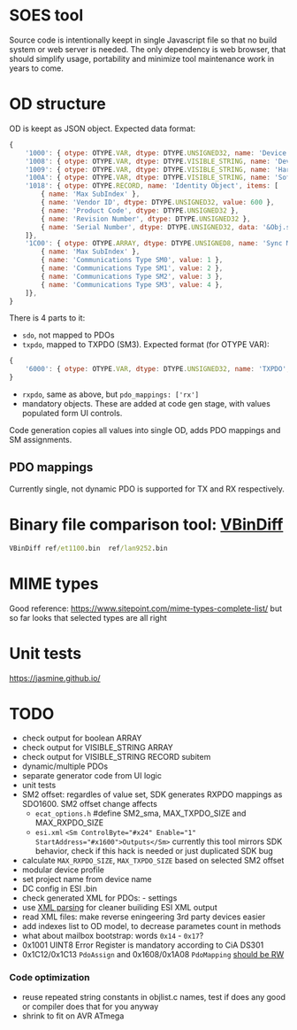 # SOES tool

Source code is intentionally keept in single Javascript file so that no build system or web server is needed.
The only dependency is web browser, that should simplify usage, portability and minimize tool maintenance work in years to come.

# OD structure

OD is keept as JSON object. Expected data format:

```js
{
    '1000': { otype: OTYPE.VAR, dtype: DTYPE.UNSIGNED32, name: 'Device Type', value: 0x1389 },
    '1008': { otype: OTYPE.VAR, dtype: DTYPE.VISIBLE_STRING, name: 'Device Name', data: '' },
    '1009': { otype: OTYPE.VAR, dtype: DTYPE.VISIBLE_STRING, name: 'Hardware Version', data: '' },
    '100A': { otype: OTYPE.VAR, dtype: DTYPE.VISIBLE_STRING, name: 'Software Version', data: '' },
    '1018': { otype: OTYPE.RECORD, name: 'Identity Object', items: [
        { name: 'Max SubIndex' },
        { name: 'Vendor ID', dtype: DTYPE.UNSIGNED32, value: 600 },
        { name: 'Product Code', dtype: DTYPE.UNSIGNED32 },
        { name: 'Revision Number', dtype: DTYPE.UNSIGNED32 },
        { name: 'Serial Number', dtype: DTYPE.UNSIGNED32, data: '&Obj.serial' },
    ]},
    '1C00': { otype: OTYPE.ARRAY, dtype: DTYPE.UNSIGNED8, name: 'Sync Manager Communication Type', items: [
        { name: 'Max SubIndex' },
        { name: 'Communications Type SM0', value: 1 },
        { name: 'Communications Type SM1', value: 2 },
        { name: 'Communications Type SM2', value: 3 },
        { name: 'Communications Type SM3', value: 4 },
    ]},
}   
```

There is 4 parts to it: 
- `sdo`, not mapped to PDOs
- `txpdo`, mapped to TXPDO (SM3). Expected format (for OTYPE VAR):
```js
{
    '6000': { otype: OTYPE.VAR, dtype: DTYPE.UNSIGNED32, name: 'TXPDO', value: 0x1389, pdo_mappings: ['tx'] },
}
```
- `rxpdo`, same as above, but `pdo_mappings: ['rx']`
- mandatory objects. These are added at code gen stage, with values populated form UI controls.

Code generation copies all values into single OD, adds PDO mappings and SM assignments. 

## PDO mappings

Currently single, not dynamic PDO is supported for TX and RX respectively.

# Binary file comparison tool: [VBinDiff](https://www.cjmweb.net/vbindiff/VBinDiff-Win32)

```cmd
VBinDiff ref/et1100.bin  ref/lan9252.bin
```

# MIME types

Good reference: https://www.sitepoint.com/mime-types-complete-list/
but so far looks that selected types are all right

# Unit tests

https://jasmine.github.io/

# TODO

- check output for boolean ARRAY
- check output for VISIBLE_STRING ARRAY
- check output for VISIBLE_STRING RECORD subitem
- dynamic/multiple PDOs
- separate generator code from UI logic
- unit tests
- SM2 offset: regardles of value set, SDK generates RXPDO mappings as SDO1600. SM2 offset change affects
    - `ecat_options.h` #define SM2_sma, MAX_TXPDO_SIZE and MAX_RXPDO_SIZE
    - `esi.xml` `<Sm ControlByte="#x24" Enable="1" StartAddress="#x1600">Outputs</Sm>`
    currently this tool mirrors SDK behavior, check if this hack is needed or just duplicated SDK bug
- calculate `MAX_RXPDO_SIZE`, `MAX_TXPDO_SIZE` based on selected SM2 offset
- modular device profile
- set project name from device name
- DC config in ESI .bin
- check generated XML for PDOs: - <CoE> settings
- use [XML parsing](https://www.w3schools.com/xml/xml_parser.asp) for cleaner builiding ESI XML output
- read XML files: make reverse eningeering 3rd party devices easier
- add indexes list to OD model, to decrease parametes count in methods
- what about mailbox bootstrap: words `0x14` - `0x17`?
- 0x1001 UINT8 Error Register is mandatory according to CiA DS301
- 0x1C12/0x1C13 `PdoAssign` and 0x1608/0x1A08 `PdoMapping` [should be RW](https://infosys.beckhoff.com/english.php?content=../content/1033/el6695/1317558667.html&id=)

### Code optimization
- reuse repeated string constants in objlist.c names, test if does any good or compiler does that for you anyway
- shrink to fit on AVR ATmega
